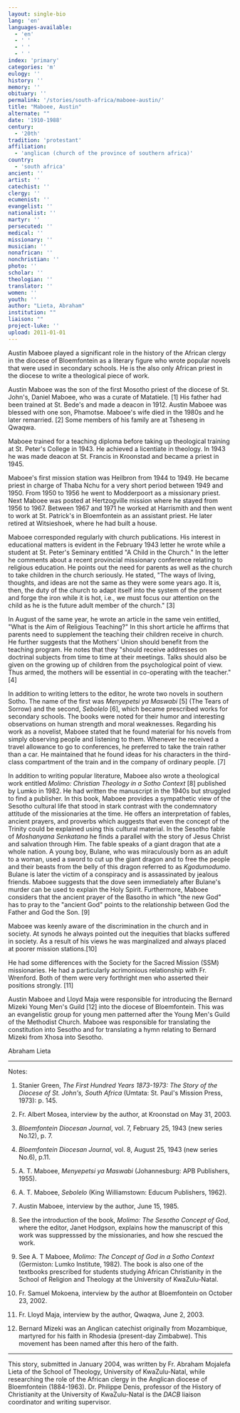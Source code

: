 ```yaml
---
layout: single-bio
lang: 'en'
languages-available:
  - 'en'
  - ' '
  - ' '
  - ' '
index: 'primary'
categories: 'm'
eulogy: ''
history: ''
memory: ''
obituary: ''
permalink: '/stories/south-africa/maboee-austin/'
title: "Maboee, Austin"
alternate: ""
date: '1910-1988'
century:
  - '20th'
tradition: 'protestant'
affiliation:
  - 'anglican (church of the province of southern africa)'
country:
  - 'south africa'
ancient: ''
artist: ''
catechist: ''
clergy: ''
ecumenist: ''
evangelist: ''
nationalist: ''
martyr: ''
persecuted: ''
medical: ''
missionary: ''
musician: ''
nonafrican: ''
nonchristian: ''
photo: ''
scholar: ''
theologian: ''
translator: ''
women: ''
youth: ''
author: "Lieta, Abraham"
institution: ""
liaison: ""
project-luke: ''
upload: 2011-01-01
---
```




Austin Maboee played a significant role in the history of the African clergy in the diocese of Bloemfontein as a literary figure who wrote popular novels that were used in secondary schools. He is the also only African priest in the diocese to write a theological piece of work.

Austin Maboee was the son of the first Mosotho priest of the diocese of St. John's, Daniel Maboee, who was a curate of Matatiele. [1] His father had been trained at St. Bede's and made a deacon in 1912. Austin Maboee was blessed with one son, Phamotse. Maboee's wife died in the 1980s and he later remarried. [2] Some members of his family are at Tsheseng in Qwaqwa.

Maboee trained for a teaching diploma before taking up theological training at St. Peter's College in 1943. He achieved a licentiate in theology. In 1943 he was made deacon at St. Francis in Kroonstad and became a priest in 1945.

Maboee's first mission station was Heilbron from 1944 to 1949. He became priest in charge of Thaba Nchu for a very short period between 1949 and 1950. From 1950 to 1956 he went to Modderpoort as a missionary priest. Next Maboee was posted at Hertzogville mission where he stayed from 1956 to 1967. Between 1967 and 1971 he worked at Harrismith and then went to work at St. Patrick's in Bloemfontein as an assistant priest. He later retired at Witsieshoek, where he had built a house.

Maboee corresponded regularly with church publications. His interest in educational matters is evident in the February 1943 letter he wrote while a student at St. Peter's Seminary entitled "A Child in the Church." In the letter he comments about a recent provincial missionary conference relating to religious education. He points out the need for parents as well as the church to take children in the church seriously. He stated, "The ways of living, thoughts, and ideas are not the same as they were some years ago. It is, then, the duty of the church to adapt itself into the system of the present and forge the iron while it is hot, i.e., we must focus our attention on the child as he is the future adult member of the church." [3]

In August of the same year, he wrote an article in the same vein entitled, "What is the Aim of Religious Teaching?" In this short article he affirms that parents need to supplement the teaching their children receive in church. He further suggests that the Mothers' Union should benefit from the teaching program. He notes that they "should receive addresses on doctrinal subjects from time to time at their meetings. Talks should also be given on the growing up of children from the psychological point of view. Thus armed, the mothers will be essential in co-operating with the teacher." [4]

In addition to writing letters to the editor, he wrote two novels in southern Sotho. The name of the first was *Menyepetsi ya Maswabi* [5] (The Tears of Sorrow) and the second, *Sebolelo* [6], which became prescribed works for secondary schools. The books were noted for their humor and interesting observations on human strength and moral weaknesses. Regarding his work as a novelist, Maboee stated that he found material for his novels from simply observing people and listening to them. Whenever he received a travel allowance to go to conferences, he preferred to take the train rather than a car. He maintained that he found ideas for his characters in the third-class compartment of the train and in the company of ordinary people. [7]

In addition to writing popular literature, Maboee also wrote a theological work entitled *Molimo: Christian Theology in a Sotho Context* [8] published by Lumko in 1982. He had written the manuscript in the 1940s but struggled to find a publisher. In this book, Maboee provides a sympathetic view of the Sesotho cultural life that stood in stark contrast with the condemnatory attitude of the missionaries at the time. He offers an interpretation of fables, ancient prayers, and proverbs which auggests that even the concept of the Trinity could be explained using this cultural material. In the Sesotho fable of *Moshanyana Senkatana* he finds a parallel with the story of Jesus Christ and salvation through Him. The fable speaks of a giant dragon that ate a whole nation. A young boy, Bulane, who was miraculously born as an adult to a woman, used a sword to cut up the giant dragon and to free the people and their beasts from the belly of this dragon referred to as *Kgodumodumo*. Bulane is later the victim of a conspiracy and is assassinated by jealous friends. Maboee suggests that the dove seen immediately after Bulane's murder can be used to explain the Holy Spirit. Furthermore, Maboee considers that the ancient prayer of the Basotho in which "the new God" has to pray to the "ancient God" points to the relationship between God the Father and God the Son. [9]

Maboee was keenly aware of the discrimination in the church and in society. At synods he always pointed out the inequities that blacks suffered in society. As a result of his views he was marginalized and always placed at poorer mission stations.[10]

He had some differences with the Society for the Sacred Mission (SSM) missionaries. He had a particularly acrimonious relationship with Fr. Wrenford. Both of them were very forthright men who asserted their positions strongly. [11]

Austin Maboee and Lloyd Maja were responsible for introducing the Bernard Mizeki Young Men's Guild [12] into the diocese of Bloemfontein. This was an evangelistic group for young men patterned after the Young Men's Guild of the Methodist Church. Maboee was responsible for translating the constitution into Sesotho and for translating a hymn relating to Bernard Mizeki from Xhosa into Sesotho.

Abraham Lieta

---

Notes:

1. Stanier Green, *The First Hundred Years 1873-1973: The Story of the Diocese of St. John's, South Africa* (Umtata: St. Paul's Mission Press, 1973): p. 145.

2. Fr. Albert Mosea, interview by the author, at Kroonstad on May 31, 2003.

3. *Bloemfontein Diocesan Journal*, vol. 7, February 25, 1943 (new series No.12), p. 7.

4. *Bloemfontein Diocesan Journal*, vol. 8, August 25, 1943 (new series No.6), p.11.

5. A. T. Maboee, *Menyepetsi ya Maswabi* (Johannesburg: APB Publishers, 1955).

6. A. T. Maboee, *Sebolelo* (King Williamstown: Educum Publishers, 1962).

7. Austin Maboee, interview by the author, June 15, 1985.

8. See the introduction of the book, *Molimo: The Sesotho Concept of God*, where the editor, Janet Hodgson, explains how the manuscript of this work was suppresssed by the missionaries, and how she rescued the work.

9. See A. T Maboee, *Molimo: The Concept of God in a Sotho Context* (Germiston: Lumko Institute, 1982). The book is also one of the textbooks prescribed for students studying African Christianity in the School of Religion and Theology at the University of KwaZulu-Natal.

10. Fr. Samuel Mokoena, interview by the author at Bloemfontein on October 23, 2002.

11. Fr. Lloyd Maja, interview by the author, Qwaqwa, June 2, 2003.

12. Bernard Mizeki was an Anglican catechist originally from Mozambique, martyred for his faith in Rhodesia (present-day Zimbabwe). This movement has been named after this hero of the faith.

---

This story, submitted in January 2004, was written by Fr. Abraham Mojalefa Lieta of the
School of Theology, University of KwaZulu-Natal, while researching the role of the African clergy in the Anglican diocese of Bloemfontein (1884-1963). Dr. Philippe Denis, professor of the History of Christianity at the University of KwaZulu-Natal is the *DACB* liaison coordinator and writing supervisor.